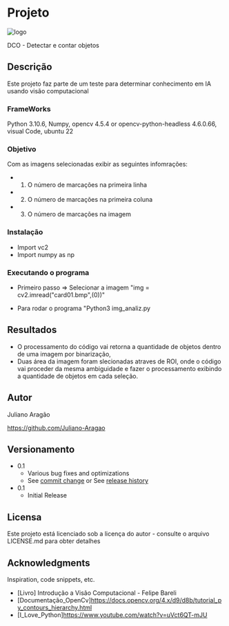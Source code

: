 # Projeto

![logo](https://user-images.githubusercontent.com/65972745/209705812-b707ba23-4464-4720-bf95-496bf981f2a1.png)





DCO - Detectar e contar objetos

## Descrição

Este projeto faz parte de um teste para determinar conhecimento em IA usando visão computacional

### FrameWorks

Python 3.10.6,  Numpy, opencv 4.5.4 or opencv-python-headless 4.6.0.66, visual Code, ubuntu 22 

### Objetivo

Com as imagens selecionadas exibir as seguintes infomrações:  
   * 1. O número de marcações na primeira linha
   * 2. O número de marcações na primeira coluna
   * 3. O número de marcações na imagem

### Instalação

* Import vc2
* Import numpy as np

### Executando o programa

* Primeiro passo => Selecionar a imagem
"img = cv2.imread("card01.bmp",(0))"

* Para rodar o programa
"Python3 img_analiz.py

## Resultados

* O processamento do código vai retorna a quantidade de objetos dentro de uma imagem por binarização, 
* Duas área da imagem foram slecionadas atraves de ROI, onde o código vai proceder da mesma ambiguidade e fazer 
    o processamento exibindo a quantidade de objetos em cada seleção. 
## Autor

Juliano Aragão

https://github.com/Juliano-Aragao

## Versionamento 

* 0.1
    * Various bug fixes and optimizations
    * See [commit change]() or See [release history]()
* 0.1
    * Initial Release

## Licensa 

Este projeto está licenciado sob a licença do autor - consulte o arquivo LICENSE.md para obter detalhes

## Acknowledgments

Inspiration, code snippets, etc.
* [Livro] Introdução a Visão Computacional - Felipe Bareli
* [Documentação_OpenCv]https://docs.opencv.org/4.x/d9/d8b/tutorial_py_contours_hierarchy.html
* [I_Love_Python]https://www.youtube.com/watch?v=uVct6QT-mJU
